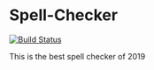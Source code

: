 # Spell-Checker

[![Build Status](https://travis-ci.com/justin516142071/AppSec.svg?token=F1uQaNcst3TsnshVxTA6&branch=master)](https://travis-ci.com/justin516142071/AppSec)

This is the best spell checker of 2019

